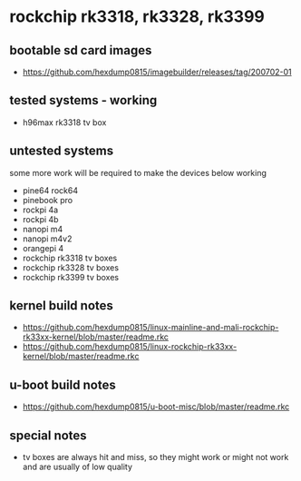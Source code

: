 # rockchip rk3318, rk3328, rk3399

## bootable sd card images

- https://github.com/hexdump0815/imagebuilder/releases/tag/200702-01

## tested systems - working

- h96max rk3318 tv box

## untested systems

some more work will be required to make the devices below working

- pine64 rock64
- pinebook pro
- rockpi 4a
- rockpi 4b
- nanopi m4
- nanopi m4v2
- orangepi 4
- rockchip rk3318 tv boxes
- rockchip rk3328 tv boxes
- rockchip rk3399 tv boxes

## kernel build notes

- https://github.com/hexdump0815/linux-mainline-and-mali-rockchip-rk33xx-kernel/blob/master/readme.rkc
- https://github.com/hexdump0815/linux-rockchip-rk33xx-kernel/blob/master/readme.rkc

## u-boot build notes

- https://github.com/hexdump0815/u-boot-misc/blob/master/readme.rkc

## special notes

- tv boxes are always hit and miss, so they might work or might not work and are usually of low quality
